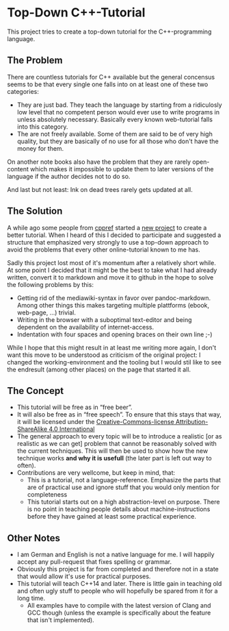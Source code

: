 
Top-Down C++-Tutorial
=====================

This project tries to create a top-down tutorial for the C++-programming language.

The Problem
-----------

There are countless tutorials for C++ available but the general concensus seems to be that every single
one falls into on at least one of these two categories:

* They are just bad. They teach the language by starting from a ridiculosly low level that no competent
  person would ever use to write programs in unless absolutely necessary. Basically every known
  web-tutorial falls into this category.
* The are not freely available. Some of them are said to be of very high quality, but they are
  basically of no use for all those who don't have the money for them.

On another note books also have the problem that they are rarely open-content which makes it impossible
to update them to later versions of the language if the author decides not to do so.

And last but not least: Ink on dead trees rarely gets updated at all.

The Solution
------------

A while ago some people from [cppref] started a [new project][cppref-book] to create a better
tutorial. When I heard of this I decided to participate and suggested a structure that emphasized very
strongly to use a top-down approach to avoid the problems that every other online-tutorial known to me
has.

Sadly this project lost most of it's momentum after a relatively short while. At some point I decided
that it might be the best to take what I had already written, convert it to markdown and move it to
github in the hope to solve the following problems by this:

* Getting rid of the mediawiki-syntax in favor over pandoc-markdown. Among other things this makes
  targeting multiple plattforms (ebook, web-page, …) trivial.
* Writing in the browser with a suboptimal text-editor and being dependent on the availability of
  internet-access.
* Indentation with four spaces and opening braces on their own line ;-)

While I hope that this might result in at least me writing more again, I don't want this move to be
understood as criticism of the original project: I changed the working-environment and the tooling
but I would stil like to see the endresult (among other places) on the page that started it all.

The Concept
-----------

* This tutorial will be free as in “free beer”.
* It will also be free as in “free speech”. To ensure that this stays that way, it will be
  licensed under the [Creative-Commons-license Attribution-ShareAlike 4.0 International][CC-BY-SA]
* The general approach to every topic will be to introduce a realistic [or as realistic as we can get]
  problem that cannot be reasonably solved with the current techniques. This will then be used to show
  how the new technique works **and why it is usefull** (the later part is left out way to often).
* Contributions are very wellcome, but keep in mind, that:
	* This is a tutorial, not a language-reference. Emphasize the parts that are of
	  practical use and ignore stuff that you would only mention for completeness
	* This tutorial starts out on a high abstraction-level on purpose. There is no point
	  in teaching people details about machine-instructions before they have gained at least
	  some practical experience.


Other Notes
-----------

* I am German and English is not a native language for me. I will happily accept any pull-request that
  fixes spelling or grammar.
* Obviously this project is far from completed and therefore not in a state that would allow it's use
  for practical purposes.
* This tutorial will teach C++14 and later. There is little gain in teaching old and often ugly stuff
  to people who will hopefully be spared from it for a long time.
	* All examples have to compile with the latest version of Clang and GCC though (unless the
	  example is specifically about the feature that isn't implemented).


[cppref]: http://en.cppreference.com/w/Main_Page
[cppref-book]: http://en.cppreference.com/book/Main_Page
[CC-BY-SA]: https://creativecommons.org/licenses/by-sa/4.0/
